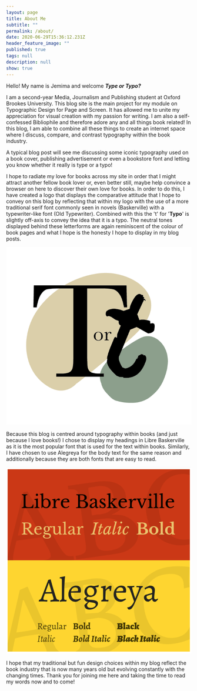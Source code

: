 ```yaml
---
layout: page
title: About Me
subtitle: ""
permalink: /about/
date: 2020-06-29T15:36:12.231Z
header_feature_image: ""
published: true
tags: null
description: null
show: true
---
```

Hello! My name is Jemima and welcome ***Type or Typo?***

I am a second-year Media, Journalism and Publishing student at Oxford Brookes University. This blog site is the main project for my module on Typographic Design for Page and Screen. It has allowed me to unite my appreciation for visual creation with my passion for writing. I am also a self-confessed Bibliophile and therefore adore any and all things book related! In this blog, I am able to combine all these things to create an internet space where I discuss, compare, and contrast typography within the book industry. 

A typical blog post will see me discussing some iconic typography used on a book cover, publishing advertisement or even a bookstore font and letting you know whether it really is type or a typo! 

I hope to radiate my love for books across my site in order that I might attract another fellow book lover or, even better still, maybe help convince a browser on here to discover their own love for books. In order to do this, I have created a logo that displays the comparative attitude that I hope to convey on this blog by reflecting that within my logo with the use of a more traditional serif font commonly seen in novels (Baskerville) with a typewriter-like font (Old Typewriter). Combined with this the 't' for '**Typo**' is slightly off-axis to convey the idea that it is a typo. The neutral tones displayed behind these letterforms are again reminiscent of the colour of book pages and what I hope is the honesty I hope to display in my blog posts.

![](../uploads/type-or-typo-logo-2.png)

Because this blog is centred around typography within books (and just because I love books!) I chose to display my headings in Libre Baskerville as it is the most popular font that is used for the text within books. Similarly, I have chosen to use Alegreya for the body text for the same reason and additionally because they are both fonts that are easy to read.

![](../uploads/screenshot-2020-10-11-at-15.39.14.png "Libre Baskerville and Alegreya family [1001 fonts]")

I hope that my traditional but fun design choices within my blog reflect the book industry that is now many years old but evolving constantly with the changing times. Thank you for joining me here and taking the time to read my words now and to come!